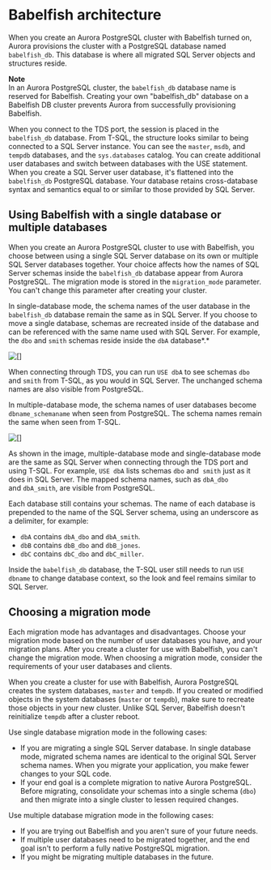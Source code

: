 # Babelfish architecture<a name="babelfish-architecture"></a>

When you create an Aurora PostgreSQL cluster with Babelfish turned on, Aurora provisions the cluster with a PostgreSQL database named `babelfish_db`\. This database is where all migrated SQL Server objects and structures reside\. 

**Note**  
In an Aurora PostgreSQL cluster, the `babelfish_db` database name is reserved for Babelfish\. Creating your own "babelfish\_db" database on a Babelfish DB cluster prevents Aurora from successfully provisioning Babelfish\. 

When you connect to the TDS port, the session is placed in the `babelfish_db` database\. From T\-SQL, the structure looks similar to being connected to a SQL Server instance\. You can see the `master`, `msdb`, and `tempdb` databases, and the `sys.databases` catalog\. You can create additional user databases and switch between databases with the USE statement\. When you create a SQL Server user database, it's flattened into the `babelfish_db` PostgreSQL database\. Your database retains cross\-database syntax and semantics equal to or similar to those provided by SQL Server\.

## Using Babelfish with a single database or multiple databases<a name="babelfish-single_vs_multi_db"></a>

When you create an Aurora PostgreSQL cluster to use with Babelfish, you choose between using a single SQL Server database on its own or multiple SQL Server databases together\. Your choice affects how the names of SQL Server schemas inside the `babelfish_db` database appear from Aurora PostgreSQL\. The migration mode is stored in the `migration_mode` parameter\. You can't change this parameter after creating your cluster\.

In single\-database mode, the schema names of the user database in the `babelfish_db` database remain the same as in SQL Server\. If you choose to move a single database, schemas are recreated inside of the database and can be referenced with the same name used with SQL Server\. For example, the `dbo` and `smith` schemas reside inside the `dbA` database*\.* 

![\[\]](http://docs.aws.amazon.com/AmazonRDS/latest/AuroraUserGuide/images/babelfish_single_db_mode.png)

When connecting through TDS, you can run `USE dbA` to see schemas `dbo` and `smith` from T\-SQL, as you would in SQL Server\. The unchanged schema names are also visible from PostgreSQL\.

In multiple\-database mode, the schema names of user databases become `dbname_schemaname` when seen from PostgreSQL\. The schema names remain the same when seen from T\-SQL\.

![\[\]](http://docs.aws.amazon.com/AmazonRDS/latest/AuroraUserGuide/images/babelfish_multi_db_mode.png)

As shown in the image, multiple\-database mode and single\-database mode are the same as SQL Server when connecting through the TDS port and using T\-SQL\. For example, `USE dbA` lists schemas `dbo` and  `smith` just as it does in SQL Server\. The mapped schema names, such as `dbA_dbo`  and `dbA_smith`, are visible from PostgreSQL\.

Each database still contains your schemas\. The name of each database is prepended to the name of the SQL Server schema, using an underscore as a delimiter, for example:
+ `dbA` contains `dbA_dbo` and `dbA_smith`\.
+ `dbB` contains `dbB_dbo` and `dbB_jones`\.
+ `dbC` contains `dbC_dbo` and `dbC_miller`\.

Inside the `babelfish_db` database, the T\-SQL user still needs to run `USE dbname` to change database context, so the look and feel remains similar to SQL Server\.

## Choosing a migration mode<a name="babelfish-choosing_single_vs_multi"></a>

Each migration mode has advantages and disadvantages\. Choose your migration mode based on the number of user databases you have, and your migration plans\. After you create a cluster for use with Babelfish, you can't change the migration mode\. When choosing a migration mode, consider the requirements of your user databases and clients\.

When you create a cluster for use with Babelfish, Aurora PostgreSQL creates the system databases, `master` and `tempdb`\. If you created or modified objects in the system databases \(`master` or `tempdb`\), make sure to recreate those objects in your new cluster\. Unlike SQL Server, Babelfish doesn't reinitialize `tempdb` after a cluster reboot\.

Use single database migration mode in the following cases:
+ If you are migrating a single SQL Server database\. In single database mode, migrated schema names are identical to the original SQL Server schema names\. When you migrate your application, you make fewer changes to your SQL code\.
+ If your end goal is a complete migration to native Aurora PostgreSQL\. Before migrating, consolidate your schemas into a single schema \(`dbo`\) and then migrate into a single cluster to lessen required changes\.

Use multiple database migration mode in the following cases:
+ If you are trying out Babelfish and you aren't sure of your future needs\. 
+ If multiple user databases need to be migrated together, and the end goal isn't to perform a fully native PostgreSQL migration\.
+ If you might be migrating multiple databases in the future\.
